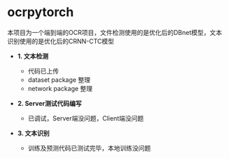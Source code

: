 # ocrpytorch
  本项目为一个端到端的OCR项目，文件检测使用的是优化后的DBnet模型，文本识别使用的是优化后的CRNN-CTC模型

- **1. 文本检测**
  - 代码已上传
  - dataset package 整理
  - network package 整理

- **2. Server测试代码编写**
  - 已调试，Server端没问题，Client端没问题

- **3. 文本识别**
  - 训练及预测代码已测试完毕，本地训练没问题
